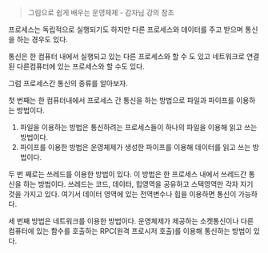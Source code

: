 > 그림으로 쉽게 배우는 운영체제 - 감자님 강의 참조

프로세스는 독립적으로 실행되기도 하지만 다른 프로세스와 데이터를 주고 받으며 통신을 하는 경우도 있다.

통신은 한 컴퓨터 내에서 실행되고 있는 다른 프로세스와 할 수 도 있고 네트워크로 연결된 다른컴퓨터에 있는 프로세스와 할 수도 있다.

그럼 프로세스간 통신의 종류를 알아보자.

첫 번째는 한 컴퓨터내에서 프로세스 간 통신을 하는 방법으로 파일과 파이프를 이용하는 방법이다.

1. 파일을 이용하는 방법은 통신하려는 프로세스들이 하나의 파일을 이용해 읽고 쓰는 방법이다. 
2. 파이프를 이용한 방법은 운영체제가 생성한 파이프를 이용해 데이터를 읽고 쓰는 방법이다.

두 번 째로는 쓰레드를 이용한 방법이 있다.
이 방법은 한 프로세스 내에서 쓰레드간 통신을 하는 방법이다.
쓰레드는 코드, 데이터, 힙영역을 공유하고 스택영역만 각자 자기 것을 가지고 있다.
여기서 데이터 영역에 있는 전역변수나 힙을 이용하면 통신이 가능하다.

세 번째 방법은 네트워크를 이용한 방법이다.
운영체제가 제공하는 소켓통신이나 다른 컴퓨터에 있는 함수를 호출하는 RPC(원격 프로시저 호출)를 이용해 통신하는 방법이 있다.





